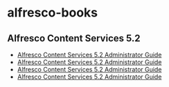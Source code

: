 # alfresco-books

## Alfresco Content Services 5.2 

* [Alfresco Content Services 5.2 Administrator Guide](https://github.com/it-sainathgoud/alfresco-books/blob/main/Alfresco%20Content%20Services%205.2%20Administrator%20Guide.pdf)
* [Alfresco Content Services 5.2 Administrator Guide](https://github.com/it-sainathgoud/alfresco-books/blob/main/Alfresco%20Content%20Services%205.2%20Administrator%20Guide.pdf)
* [Alfresco Content Services 5.2 Administrator Guide](https://github.com/it-sainathgoud/alfresco-books/blob/main/Alfresco%20Content%20Services%205.2%20Administrator%20Guide.pdf)
* [Alfresco Content Services 5.2 Administrator Guide](https://github.com/it-sainathgoud/alfresco-books/blob/main/Alfresco%20Content%20Services%205.2%20Administrator%20Guide.pdf)